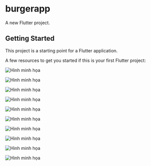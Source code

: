 # burgerapp

A new Flutter project.

## Getting Started

This project is a starting point for a Flutter application.

A few resources to get you started if this is your first Flutter project:

![Hình minh họa](giaodienAppKingFood/1.png)

![Hình minh họa](giaodienAppKingFood/2.jfif)

![Hình minh họa](giaodienAppKingFood/3.jfif)

![Hình minh họa](giaodienAppKingFood/4.jfif)

![Hình minh họa](giaodienAppKingFood/5.jfif)

![Hình minh họa](giaodienAppKingFood/6.jfif)

![Hình minh họa](giaodienAppKingFood/7.jfif)

![Hình minh họa](giaodienAppKingFood/8.jfif)

![Hình minh họa](giaodienAppKingFood/9.jfif)

![Hình minh họa](giaodienAppKingFood/10.jfif)


